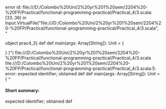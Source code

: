 error id: file:///D:/Colombo%20Uni/2%20yr%201%20sem/2204%20-%20FP/Practical/functional-programming-practical/Practical_4/3.scala:[33..36) in Input.VirtualFile("file:///D:/Colombo%20Uni/2%20yr%201%20sem/2204%20-%20FP/Practical/functional-programming-practical/Practical_4/3.scala", "

object prac4_3{
   def 
   def main(args: Array[String]): Unit = {
      
   }
}")
file:///D:/Colombo%20Uni/2%20yr%201%20sem/2204%20-%20FP/Practical/functional-programming-practical/Practical_4/3.scala
file:///D:/Colombo%20Uni/2%20yr%201%20sem/2204%20-%20FP/Practical/functional-programming-practical/Practical_4/3.scala:5: error: expected identifier; obtained def
   def main(args: Array[String]): Unit = {
   ^
#### Short summary: 

expected identifier; obtained def